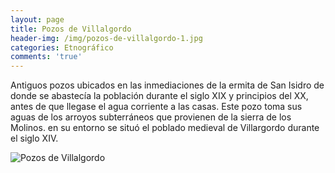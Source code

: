 ```yaml
---
layout: page
title: Pozos de Villalgordo
header-img: /img/pozos-de-villalgordo-1.jpg
categories: Etnográfico
comments: 'true'
---
```



Antiguos pozos ubicados en las inmediaciones de la ermita de San Isidro de donde se abastecía la población durante el siglo XIX y principios del XX, antes de que llegase el agua corriente a las casas. Este pozo toma sus aguas de los arroyos subterráneos que provienen de la sierra de los Molinos. en su entorno se situó el poblado medieval de Villargordo durante el siglo XIV.

<div class="photos">
<img src="{{ site.github.url }}/img/pozos-de-villalgordo-1.jpg" alt="Pozos de Villalgordo">
</div>
